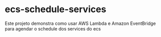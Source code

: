 # ecs-schedule-services
Este projeto demonstra como usar AWS Lambda e Amazon EventBridge para agendar o schedule dos services do ecs
